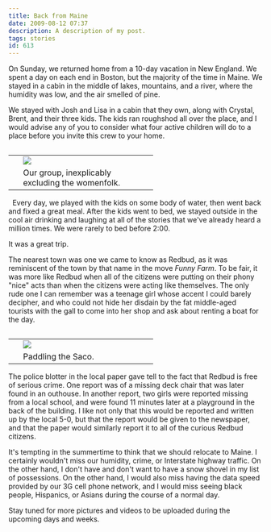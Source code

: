 ```yaml
---
title: Back from Maine
date: 2009-08-12 07:37
description: A description of my post.
tags: stories
id: 613
---
```

On Sunday, we returned home from a 10-day vacation in New England.  We spent a day on each end in Boston, but the majority of the time in Maine.  We stayed in a cabin in the middle of lakes, mountains, and a river, where the humidity was low, and the air smelled of pine.

We stayed with Josh and Lisa in a cabin that they own, along with Crystal, Brent, and their three kids.  The kids ran roughshod all over the place, and I would advise any of you to consider what four active children will do to a place before you invite this crew to your home.

<table cellpadding="2" align="right"><tr><td width="5" rowspan="2"><spacer type="block" width="5" height="1"></td><td width="250" ><img src="/img/MainePic1.jpg"></td></tr><tr><td class="caption" width="250">Our group, inexplicably excluding the womenfolk.</td></tr></table>

<span class="spanEndPreview">&nbsp;</span>
Every day, we played with the kids on some body of water, then went back and fixed a great meal.  After the kids went to bed, we stayed outside in the cool air drinking and laughing at all of the stories that we've already heard a million times.  We were rarely to bed before 2:00.

It was a great trip.

The nearest town was one we came to know as Redbud, as it was reminiscent of the town by that name in the move <i>Funny Farm</i>.  To be fair, it was more like Redbud when all of the citizens were putting on their phony "nice" acts than when the citizens were acting like themselves.  The only rude one I can remember was a teenage girl whose accent I could barely decipher, and who could not hide her disdain by the fat middle-aged tourists with the gall to come into her shop and ask about renting a boat for the day.

<table cellpadding="2" align="right"><tr><td width="5" rowspan="2"><spacer type="block" width="5" height="1"></td><td width="250" ><img src="/img/MainePic2.jpg"></td></tr><tr><td class="caption" width="250">Paddling the Saco.</td></tr></table>

The police blotter in the local paper gave tell to the fact that Redbud is free of serious crime.  One report was of a missing deck chair that was later found in an outhouse.  In another report, two girls were reported missing from a local school, and were found 11 minutes later at a playground in the back of the building.  I like not only that this would be reported and written up by the local 5-0, but that the report would be given to the newspaper, and that the paper would similarly report it to all of the curious Redbud citizens.

It's tempting in the summertime to think that we should relocate to Maine.  I certainly wouldn't miss our humidity, crime, or Interstate highway traffic.  On the other hand, I don't have and don't want to have a snow shovel in my list of possessions.  On the other hand, I would also miss having the data speed provided by our 3G cell phone network, and I would miss seeing black people, Hispanics, or Asians during the course of a normal day.

Stay tuned for more pictures and videos to be uploaded during the upcoming days and weeks.